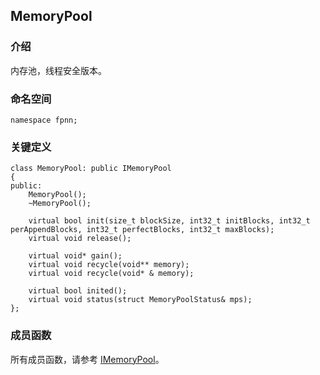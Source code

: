 ## MemoryPool

### 介绍

内存池，线程安全版本。

### 命名空间

	namespace fpnn;

### 关键定义

	class MemoryPool: public IMemoryPool
	{
	public:
		MemoryPool();
		~MemoryPool();

		virtual bool init(size_t blockSize, int32_t initBlocks, int32_t perAppendBlocks, int32_t perfectBlocks, int32_t maxBlocks);
		virtual void release();

		virtual void* gain();
		virtual void recycle(void** memory);
		virtual void recycle(void* & memory);

		virtual bool inited();
		virtual void status(struct MemoryPoolStatus& mps);
	};

### 成员函数
 
所有成员函数，请参考 [IMemoryPool](IMemoryPool.md)。